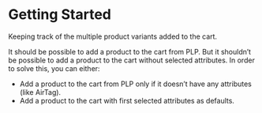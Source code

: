 # Getting Started

Keeping track of the multiple product variants added to the cart.

It should be possible to add a product to the cart from PLP. But it shouldn’t be possible to add a product to the cart without selected attributes. In order to solve this, you can either:

-   Add a product to the cart from PLP only if it doesn’t have any attributes (like AirTag).
-   Add a product to the cart with first selected attributes as defaults.
